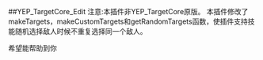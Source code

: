 ##YEP_TargetCore_Edit
注意:本插件非YEP_TargetCore原版。
本插件修改了makeTargets，makeCustomTargets和getRandomTargets函数，使插件支持技能随机选择敌人时候不重复选择同一个敌人。

希望能帮助到你